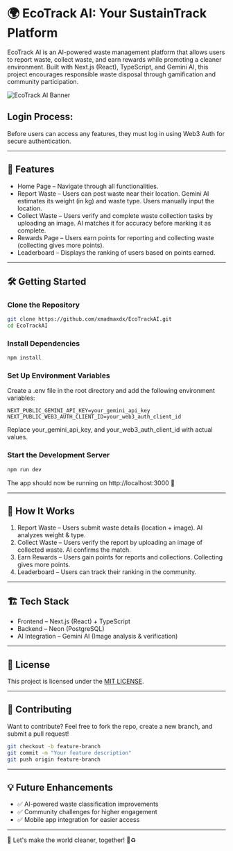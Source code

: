 # 🌍 EcoTrack AI: Your SustainTrack Platform  

EcoTrack AI is an AI-powered waste management platform that allows users to report waste, collect waste, and earn rewards while promoting a cleaner environment. Built with Next.js (React), TypeScript, and Gemini AI, this project encourages responsible waste disposal through gamification and community participation.


![EcoTrack AI Banner](https://i.postimg.cc/hG1THsLC/Screenshot-2025-02-17-130702.png)

## Login Process:
Before users can access any features, they must log in using Web3 Auth for secure authentication.


---

## 🚀 Features  

- Home Page – Navigate through all functionalities.  
- Report Waste – Users can post waste near their location. Gemini AI estimates its weight (in kg) and waste type. Users manually input the location.  
- Collect Waste – Users verify and complete waste collection tasks by uploading an image. AI matches it for accuracy before marking it as complete.  
- Rewards Page – Users earn points for reporting and collecting waste (collecting gives more points).  
- Leaderboard – Displays the ranking of users based on points earned.  

---

## 🛠 Getting Started  

### Clone the Repository  

````sh
git clone https://github.com/xmadmaxdx/EcoTrackAI.git
cd EcoTrackAI
````

### Install Dependencies  

````sh
npm install
````

### Set Up Environment Variables  

Create a .env file in the root directory and add the following environment variables:  

````plaintext
NEXT_PUBLIC_GEMINI_API_KEY=your_gemini_api_key
NEXT_PUBLIC_WEB3_AUTH_CLIENT_ID=your_web3_auth_client_id
````

Replace your_gemini_api_key, and your_web3_auth_client_id with actual values.  

### Start the Development Server  

````sh
npm run dev
````

The app should now be running on http://localhost:3000 🚀  

---

## 🎯 How It Works  

1. Report Waste – Users submit waste details (location + image). AI analyzes weight & type.  
2. Collect Waste – Users verify the report by uploading an image of collected waste. AI confirms the match.  
3. Earn Rewards – Users gain points for reports and collections. Collecting gives more points.  
4. Leaderboard – Users can track their ranking in the community.  

---

## 🏗 Tech Stack  

- Frontend – Next.js (React) + TypeScript
- Backend – Neon (PostgreSQL)
- AI Integration – Gemini AI (Image analysis & verification)  

---

## 📜 License  

This project is licensed under the [MIT LICENSE](LICENSE).  

---

## 🤝 Contributing  

Want to contribute? Feel free to fork the repo, create a new branch, and submit a pull request!  

````sh
git checkout -b feature-branch
git commit -m "Your feature description"
git push origin feature-branch
````

---

## 💡 Future Enhancements  

- ✅ AI-powered waste classification improvements  
- ✅ Community challenges for higher engagement  
- ✅ Mobile app integration for easier access  

---

🌱 Let's make the world cleaner, together! 🚮♻️
